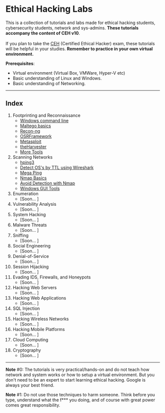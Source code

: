 # Ethical Hacking Labs
This is a collection of tutorials and labs made for  ethical hacking students, cybersecurity students, network and sys-admins. **These tutorials accompany the content of CEH v10**.<br><br> If you plan to take the [CEH](https://www.eccouncil.org/programs/certified-ethical-hacker-ceh/) (Certified Ethical Hacker) exam, these tutorials will be helpful in your studies. **Remember to practice in your own virtual environment.**

**Prerequisites**:
* Virtual environment (Virtual Box, VMWare, Hyper-V etc) 
* Basic understanding of Linux and Windows. 
* Basic understanding of Networking.
***
## Index
1. Footprinting and Reconnaissance
    * [Windows command line](https://duckduckgo.com)
    * [Maltego basics](https://duckduckgo.com)
    * [Recon-ng](https://duckduckgo.com)
    * [OSRFramework](https://duckduckgo.com)
    * [Metasploit](https://duckduckgo.com)
    * [theHarvester](https://duckduckgo.com)
    * [More Tools](https://duckduckgo.com)
2. Scanning Networks
    * [hping3](https://duckduckgo.com)
    * [Detect OS's by TTL using Wireshark](https://duckduckgo.com)
    * [Mega Ping](https://duckduckgo.com)
    * [Nmap Basics](https://duckduckgo.com)
    * [Avoid Detection with Nmap](https://duckduckgo.com)
    * [Windows GUI Tools](https://duckduckgo.com)
3. Enumeration
    * [Soon... ]
4. Vulnerability Analysis
    * [Soon... ]
5. System Hacking
    * [Soon... ]
6. Malware Threats
    * [Soon... ]
7. Sniffing
    * [Soon... ]
8. Social Engineering
    * [Soon... ]
9. Denial-of-Service
    * [Soon... ]
10. Session Hijacking
    * [Soon... ]
11. Evading IDS, Firewalls, and Honeypots
    * [Soon... ]
12. Hacking Web Servers
    * [Soon... ]
13. Hacking Web Applications
    * [Soon... ]
14. SQL Injection
    * [Soon... ]
15. Hacking Wireless Networks
    * [Soon... ]
16. Hacking Mobile Platforms
    * [Soon... ]
17. Cloud Computing
    * [Soon... ]
18. Cryptography
    * [Soon... ]
***
**Note** #0: The tutorials is very practical/hands-on and do not teach how network and system works or how to setup a virtual environment. But you don't need to be an expert to start learning ethical hacking. Google is always your best friend. 

**Note** #1: Do not use those techniques to harm someone. Think before you type, understand what the f*** you doing, and of course with great power comes great responsibility.